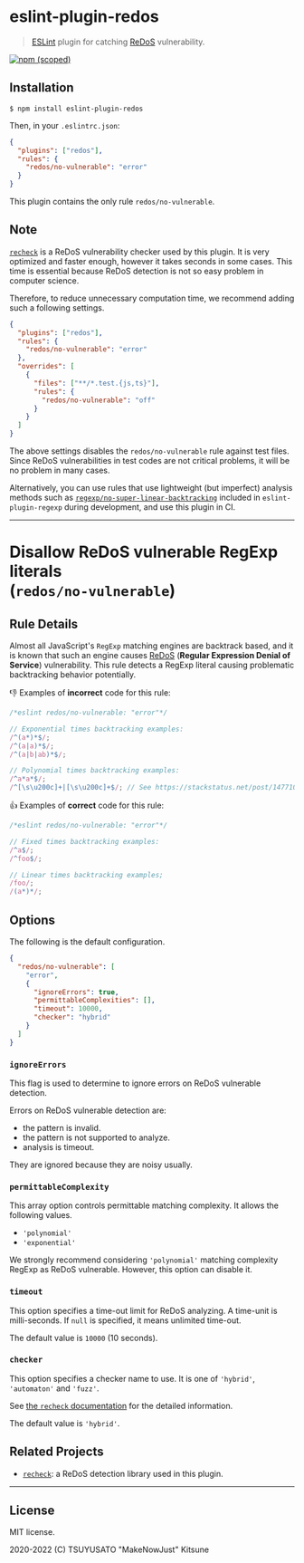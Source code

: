 # eslint-plugin-redos

> [ESLint][] plugin for catching [ReDoS][] vulnerability.

[![npm (scoped)](https://img.shields.io/npm/v/eslint-plugin-redos?logo=javascript&style=for-the-badge)](https://www.npmjs.com/package/eslint-plugin-redos)

[eslint]: https://eslint.org
[redos]: https://en.wikipedia.org/wiki/ReDoS

## Installation

```console
$ npm install eslint-plugin-redos
```

Then, in your `.eslintrc.json`:

```json
{
  "plugins": ["redos"],
  "rules": {
    "redos/no-vulnerable": "error"
  }
}
```

This plugin contains the only rule `redos/no-vulnerable`.

## Note

[`recheck`](https://makenowjust-labo.github.io/recheck) is a ReDoS vulnerability checker used by this plugin. It is very optimized and faster enough, however it takes seconds in some cases. This time is essential because ReDoS detection is not so easy problem in computer science.

Therefore, to reduce unnecessary computation time, we recommend adding such a following settings.

```json
{
  "plugins": ["redos"],
  "rules": {
    "redos/no-vulnerable": "error"
  },
  "overrides": [
    {
      "files": ["**/*.test.{js,ts}"],
      "rules": {
        "redos/no-vulnerable": "off"
      }
    }
  ]
}
```

The above settings disables the `redos/no-vulnerable` rule against test files. Since ReDoS vulnerabilities in test codes are not critical problems, it will be no problem in many cases.

Alternatively, you can use rules that use lightweight (but imperfect) analysis methods such as [`regexp/no-super-linear-backtracking`](https://ota-meshi.github.io/eslint-plugin-regexp/rules/no-super-linear-backtracking.html) included in `eslint-plugin-regexp` during development, and use this plugin in CI.

---

Disallow ReDoS vulnerable RegExp literals \
(`redos/no-vulnerable`)
===

## Rule Details

Almost all JavaScript's `RegExp` matching engines are backtrack based,
and it is known that such an engine causes [ReDoS][] (**Regular Expression Denial of Service**) vulnerability.
This rule detects a RegExp literal causing problematic backtracking behavior potentially.

:-1: Examples of **incorrect** code for this rule:

```javascript
/*eslint redos/no-vulnerable: "error"*/

// Exponential times backtracking examples:
/^(a*)*$/;
/^(a|a)*$/;
/^(a|b|ab)*$/;

// Polynomial times backtracking examples:
/^a*a*$/;
/^[\s\u200c]+|[\s\u200c]+$/; // See https://stackstatus.net/post/147710624694/outage-postmortem-july-20-2016.
```

:+1: Examples of **correct** code for this rule:

```javascript
/*eslint redos/no-vulnerable: "error"*/

// Fixed times backtracking examples:
/^a$/;
/^foo$/;

// Linear times backtracking examples;
/foo/;
/(a*)*/;
```

## Options

The following is the default configuration.

```json
{
  "redos/no-vulnerable": [
    "error",
    {
      "ignoreErrors": true,
      "permittableComplexities": [],
      "timeout": 10000,
      "checker": "hybrid"
    }
  ]
}
```

### `ignoreErrors`

This flag is used to determine to ignore errors on ReDoS vulnerable detection.

Errors on ReDoS vulnerable detection are:

- the pattern is invalid.
- the pattern is not supported to analyze.
- analysis is timeout.

They are ignored because they are noisy usually.

### `permittableComplexity`

This array option controls permittable matching complexity.
It allows the following values.

- `'polynomial'`
- `'exponential'`

We strongly recommend considering `'polynomial'` matching complexity RegExp as ReDoS vulnerable.
However, this option can disable it.

### `timeout`

This option specifies a time-out limit for ReDoS analyzing.
A time-unit is milli-seconds.
If `null` is specified, it means unlimited time-out.

The default value is `10000` (10 seconds).

### `checker`

This option specifies a checker name to use.
It is one of `'hybrid'`, `'automaton'` and `'fuzz'`.

See [the `recheck` documentation](https://github.com/MakeNowJust-Labo/recheck/blob/main/packages/recheck/README.md) for the detailed information.

The default value is `'hybrid'`.

## Related Projects

- [`recheck`](https://makenowjust-labo.github.io/recheck): a ReDoS detection library used in this plugin.

---

## License

MIT license.

2020-2022 (C) TSUYUSATO "MakeNowJust" Kitsune
